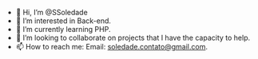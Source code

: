 - 👋 Hi, I’m @SSoledade
- 👀 I’m interested in Back-end.
- 🌱 I’m currently learning PHP.
- 💞️ I’m looking to collaborate on projects that I have the capacity to help.
- 📫 How to reach me: Email: soledade.contato@gmail.com.

